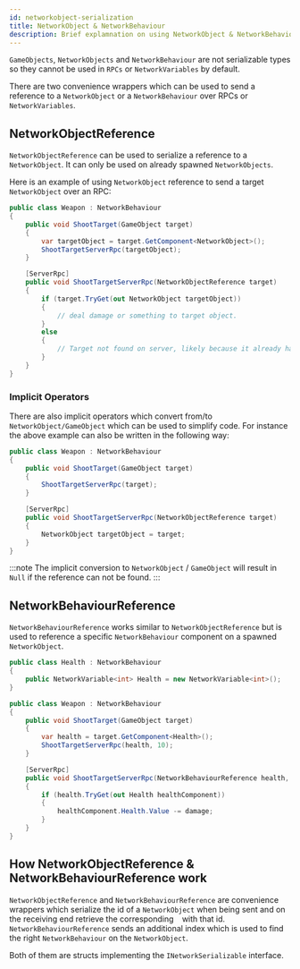 ```yaml
---
id: networkobject-serialization
title: NetworkObject & NetworkBehaviour
description: Brief explamnation on using NetworkObject & NetworkBehaviour in Network for GameObjects
---
```


`GameObjects`, `NetworkObjects` and `NetworkBehaviour` are not serializable types so they cannot be used in `RPCs` or `NetworkVariables` by default.

There are two convenience wrappers which can be used to send a reference to a `NetworkObject` or a `NetworkBehaviour` over RPCs or `NetworkVariables`.

## NetworkObjectReference

`NetworkObjectReference` can be used to serialize a reference to a `NetworkObject`. It can only be used on already spawned `NetworkObjects`.

Here is an example of using `NetworkObject` reference to send a target `NetworkObject` over an RPC:
```csharp
public class Weapon : NetworkBehaviour
{
    public void ShootTarget(GameObject target)
    {
        var targetObject = target.GetComponent<NetworkObject>();
        ShootTargetServerRpc(targetObject);
    }

    [ServerRpc]
    public void ShootTargetServerRpc(NetworkObjectReference target)
    {
        if (target.TryGet(out NetworkObject targetObject))
        {
            // deal damage or something to target object.
        }
        else
        {
            // Target not found on server, likely because it already has been destroyed/despawned.
        }
    }
}
```

### Implicit Operators

There are also implicit operators which convert from/to `NetworkObject/GameObject` which can be used to simplify code. For instance the above example can also be written in the following way:
```csharp
public class Weapon : NetworkBehaviour
{
    public void ShootTarget(GameObject target)
    {
        ShootTargetServerRpc(target);
    }

    [ServerRpc]
    public void ShootTargetServerRpc(NetworkObjectReference target)
    {
        NetworkObject targetObject = target;
    }
}
```
:::note
The implicit conversion to `NetworkObject` / `GameObject` will result in `Null` if the reference can not be found.
:::

## NetworkBehaviourReference

`NetworkBehaviourReference` works similar to `NetworkObjectReference` but is used to reference a specific `NetworkBehaviour` component on a spawned `NetworkObject`.

```cs
public class Health : NetworkBehaviour
{
    public NetworkVariable<int> Health = new NetworkVariable<int>();
}

public class Weapon : NetworkBehaviour
{
    public void ShootTarget(GameObject target)
    {
        var health = target.GetComponent<Health>();
        ShootTargetServerRpc(health, 10);
    }

    [ServerRpc]
    public void ShootTargetServerRpc(NetworkBehaviourReference health, int damage)
    {
        if (health.TryGet(out Health healthComponent))
        {
            healthComponent.Health.Value -= damage;
        }
    }
}
```

## How NetworkObjectReference & NetworkBehaviourReference work

`NetworkObjectReference` and `NetworkBehaviourReference` are convenience wrappers which serialize the id of a `NetworkObject` when being sent and on the receiving end retrieve the corresponding ` ` with that id. `NetworkBehaviourReference` sends an additional index which is used to find the right `NetworkBehaviour` on the `NetworkObject`.

Both of them are structs implementing the `INetworkSerializable` interface.